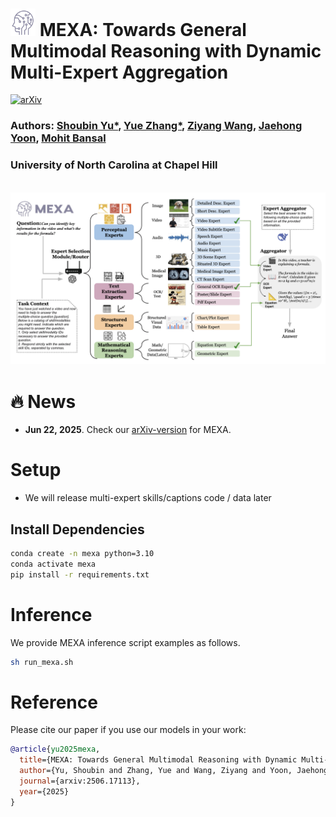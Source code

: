 

# <img src="assets/logo_mexa.png" alt="Image description" class="title-icon" style="width: 40px; height: auto;"> MEXA: Towards General Multimodal Reasoning with Dynamic Multi-Expert Aggregation
 [![arXiv](https://img.shields.io/badge/arXiv-2402.05889-b31b1b.svg)](https://arxiv.org/abs/2506.17113)


### Authors: [Shoubin Yu*](https://yui010206.github.io/), [Yue Zhang*](https://zhangyuejoslin.github.io/), [Ziyang Wang](https://ziyangw2000.github.io/), [Jaehong Yoon](https://jaehong31.github.io/), [Mohit Bansal](https://www.cs.unc.edu/~mbansal/)
### University of North Carolina at Chapel Hill


<br>
<img src="./assets/method.png" alt="teaser image" width="1000"/>

# 🔥 News
- **Jun 22, 2025**. Check our [arXiv-version]() for MEXA.



# Setup

- We will release multi-expert skills/captions code / data later

## Install Dependencies


```bash
conda create -n mexa python=3.10
conda activate mexa
pip install -r requirements.txt
```


# Inference
We provide MEXA inference script examples as follows.

```bash
sh run_mexa.sh
```


# Reference
Please cite our paper if you use our models in your work:

```bibtex
@article{yu2025mexa,
  title={MEXA: Towards General Multimodal Reasoning with Dynamic Multi-Expert Aggregation},
  author={Yu, Shoubin and Zhang, Yue and Wang, Ziyang and Yoon, Jaehong and Bansal, Mohit},
  journal={arxiv:2506.17113},
  year={2025}
}
